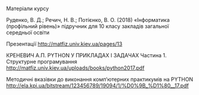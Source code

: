 ﻿
Матеріали курсу

Руденко, В. Д.; Речич, Н. В.; Потієнко, В. О. (2018) «Інформатика (профільний рівень)» підручник для 10 класу закладів загальної середньої освіти ﻿

Презентації http://matfiz.univ.kiev.ua/pages/13

КРЕНЕВИЧ А.П. PYTHON У ПРИКЛАДАХ І ЗАДАЧАХ Частина 1. Структурне програмування http://matfiz.univ.kiev.ua/uploads/books/python2017.pdf

Методичні вказівки до виконання комп‘ютерних практикумів на PYTHON http://ela.kpi.ua/bitstream/123456789/19094/1/%D0%9B_%D1%80__17.pdf